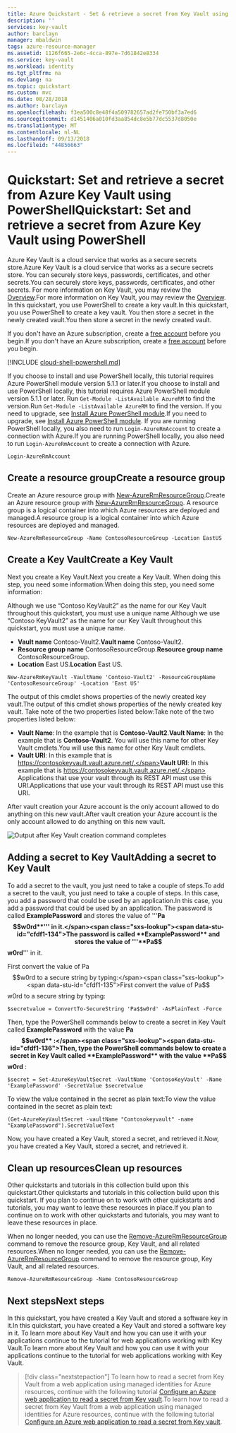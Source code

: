 ```yaml
---
title: Azure Quickstart - Set & retrieve a secret from Key Vault using PowerShell | Microsoft Docs
description: ''
services: key-vault
author: barclayn
manager: mbaldwin
tags: azure-resource-manager
ms.assetid: 1126f665-2e6c-4cca-897e-7d61842e8334
ms.service: key-vault
ms.workload: identity
ms.tgt_pltfrm: na
ms.devlang: na
ms.topic: quickstart
ms.custom: mvc
ms.date: 08/28/2018
ms.author: barclayn
ms.openlocfilehash: f3ea500c8e48f4a509782657ad2fe750bf3a7ed6
ms.sourcegitcommit: d1451406a010fd3aa854dc8e5b77dc5537d8050e
ms.translationtype: MT
ms.contentlocale: nl-NL
ms.lasthandoff: 09/13/2018
ms.locfileid: "44856663"
---
```

# <a name="quickstart-set-and-retrieve-a-secret-from-azure-key-vault-using-powershell"></a><span data-ttu-id="cfdf1-102">Quickstart: Set and retrieve a secret from Azure Key Vault using PowerShell</span><span class="sxs-lookup"><span data-stu-id="cfdf1-102">Quickstart: Set and retrieve a secret from Azure Key Vault using PowerShell</span></span>

<span data-ttu-id="cfdf1-103">Azure Key Vault is a cloud service that works as a secure secrets store.</span><span class="sxs-lookup"><span data-stu-id="cfdf1-103">Azure Key Vault is a cloud service that works as a secure secrets store.</span></span> <span data-ttu-id="cfdf1-104">You can securely store keys, passwords, certificates, and other secrets.</span><span class="sxs-lookup"><span data-stu-id="cfdf1-104">You can securely store keys, passwords, certificates, and other secrets.</span></span> <span data-ttu-id="cfdf1-105">For more information on Key Vault, you may review the [Overview](key-vault-overview.md).</span><span class="sxs-lookup"><span data-stu-id="cfdf1-105">For more information on Key Vault, you may review the [Overview](key-vault-overview.md).</span></span> <span data-ttu-id="cfdf1-106">In this quickstart, you use PowerShell to create a key vault.</span><span class="sxs-lookup"><span data-stu-id="cfdf1-106">In this quickstart, you use PowerShell to create a key vault.</span></span> <span data-ttu-id="cfdf1-107">You then store a secret in the newly created vault.</span><span class="sxs-lookup"><span data-stu-id="cfdf1-107">You then store a secret in the newly created vault.</span></span>

<span data-ttu-id="cfdf1-108">If you don't have an Azure subscription, create a [free account](https://azure.microsoft.com/free/?WT.mc_id=A261C142F) before you begin.</span><span class="sxs-lookup"><span data-stu-id="cfdf1-108">If you don't have an Azure subscription, create a [free account](https://azure.microsoft.com/free/?WT.mc_id=A261C142F) before you begin.</span></span>

[!INCLUDE [cloud-shell-powershell.md](../../includes/cloud-shell-powershell.md)]

<span data-ttu-id="cfdf1-109">If you choose to install and use PowerShell locally, this tutorial requires Azure PowerShell module version 5.1.1 or later.</span><span class="sxs-lookup"><span data-stu-id="cfdf1-109">If you choose to install and use PowerShell locally, this tutorial requires Azure PowerShell module version 5.1.1 or later.</span></span> <span data-ttu-id="cfdf1-110">Run `Get-Module -ListAvailable AzureRM` to find the version.</span><span class="sxs-lookup"><span data-stu-id="cfdf1-110">Run `Get-Module -ListAvailable AzureRM` to find the version.</span></span> <span data-ttu-id="cfdf1-111">If you need to upgrade, see [Install Azure PowerShell module](/powershell/azure/install-azurerm-ps).</span><span class="sxs-lookup"><span data-stu-id="cfdf1-111">If you need to upgrade, see [Install Azure PowerShell module](/powershell/azure/install-azurerm-ps).</span></span> <span data-ttu-id="cfdf1-112">If you are running PowerShell locally, you also need to run `Login-AzureRmAccount` to create a connection with Azure.</span><span class="sxs-lookup"><span data-stu-id="cfdf1-112">If you are running PowerShell locally, you also need to run `Login-AzureRmAccount` to create a connection with Azure.</span></span>

```azurepowershell-interactive
Login-AzureRmAccount
```

## <a name="create-a-resource-group"></a><span data-ttu-id="cfdf1-113">Create a resource group</span><span class="sxs-lookup"><span data-stu-id="cfdf1-113">Create a resource group</span></span>

<span data-ttu-id="cfdf1-114">Create an Azure resource group with [New-AzureRmResourceGroup](/powershell/module/azurerm.resources/new-azurermresourcegroup).</span><span class="sxs-lookup"><span data-stu-id="cfdf1-114">Create an Azure resource group with [New-AzureRmResourceGroup](/powershell/module/azurerm.resources/new-azurermresourcegroup).</span></span> <span data-ttu-id="cfdf1-115">A resource group is a logical container into which Azure resources are deployed and managed.</span><span class="sxs-lookup"><span data-stu-id="cfdf1-115">A resource group is a logical container into which Azure resources are deployed and managed.</span></span> 

```azurepowershell-interactive
New-AzureRmResourceGroup -Name ContosoResourceGroup -Location EastUS
```

## <a name="create-a-key-vault"></a><span data-ttu-id="cfdf1-116">Create a Key Vault</span><span class="sxs-lookup"><span data-stu-id="cfdf1-116">Create a Key Vault</span></span>

<span data-ttu-id="cfdf1-117">Next you create a Key Vault.</span><span class="sxs-lookup"><span data-stu-id="cfdf1-117">Next you create a Key Vault.</span></span> <span data-ttu-id="cfdf1-118">When doing this step, you need some information:</span><span class="sxs-lookup"><span data-stu-id="cfdf1-118">When doing this step, you need some information:</span></span>

<span data-ttu-id="cfdf1-119">Although we use “Contoso KeyVault2” as the name for our Key Vault throughout this quickstart, you must use a unique name.</span><span class="sxs-lookup"><span data-stu-id="cfdf1-119">Although we use “Contoso KeyVault2” as the name for our Key Vault throughout this quickstart, you must use a unique name.</span></span>

- <span data-ttu-id="cfdf1-120">**Vault name** Contoso-Vault2.</span><span class="sxs-lookup"><span data-stu-id="cfdf1-120">**Vault name** Contoso-Vault2.</span></span>
- <span data-ttu-id="cfdf1-121">**Resource group name** ContosoResourceGroup.</span><span class="sxs-lookup"><span data-stu-id="cfdf1-121">**Resource group name** ContosoResourceGroup.</span></span>
- <span data-ttu-id="cfdf1-122">**Location** East US.</span><span class="sxs-lookup"><span data-stu-id="cfdf1-122">**Location** East US.</span></span>

```azurepowershell-interactive
New-AzureRmKeyVault -VaultName 'Contoso-Vault2' -ResourceGroupName 'ContosoResourceGroup' -Location 'East US'
```

<span data-ttu-id="cfdf1-123">The output of this cmdlet shows properties of the newly created key vault.</span><span class="sxs-lookup"><span data-stu-id="cfdf1-123">The output of this cmdlet shows properties of the newly created key vault.</span></span> <span data-ttu-id="cfdf1-124">Take note of the two properties listed below:</span><span class="sxs-lookup"><span data-stu-id="cfdf1-124">Take note of the two properties listed below:</span></span>

* <span data-ttu-id="cfdf1-125">**Vault Name**: In the example that is **Contoso-Vault2**.</span><span class="sxs-lookup"><span data-stu-id="cfdf1-125">**Vault Name**: In the example that is **Contoso-Vault2**.</span></span> <span data-ttu-id="cfdf1-126">You will use this name for other Key Vault cmdlets.</span><span class="sxs-lookup"><span data-stu-id="cfdf1-126">You will use this name for other Key Vault cmdlets.</span></span>
* <span data-ttu-id="cfdf1-127">**Vault URI**: In this example that is https://contosokeyvault.vault.azure.net/.</span><span class="sxs-lookup"><span data-stu-id="cfdf1-127">**Vault URI**: In this example that is https://contosokeyvault.vault.azure.net/.</span></span> <span data-ttu-id="cfdf1-128">Applications that use your vault through its REST API must use this URI.</span><span class="sxs-lookup"><span data-stu-id="cfdf1-128">Applications that use your vault through its REST API must use this URI.</span></span>

<span data-ttu-id="cfdf1-129">After vault creation your Azure account is the only account allowed to do anything on this new vault.</span><span class="sxs-lookup"><span data-stu-id="cfdf1-129">After vault creation your Azure account is the only account allowed to do anything on this new vault.</span></span>

![Output after Key Vault creation command completes](./media/quick-create-powershell/output-after-creating-keyvault.png)

## <a name="adding-a-secret-to-key-vault"></a><span data-ttu-id="cfdf1-131">Adding a secret to Key Vault</span><span class="sxs-lookup"><span data-stu-id="cfdf1-131">Adding a secret to Key Vault</span></span>

<span data-ttu-id="cfdf1-132">To add a secret to the vault, you just need to take a couple of steps.</span><span class="sxs-lookup"><span data-stu-id="cfdf1-132">To add a secret to the vault, you just need to take a couple of steps.</span></span> <span data-ttu-id="cfdf1-133">In this case, you add a password that could be used by an application.</span><span class="sxs-lookup"><span data-stu-id="cfdf1-133">In this case, you add a password that could be used by an application.</span></span> <span data-ttu-id="cfdf1-134">The password is called **ExamplePassword** and stores the value of '''**Pa$$w0rd**''' in it.</span><span class="sxs-lookup"><span data-stu-id="cfdf1-134">The password is called **ExamplePassword** and stores the value of '''**Pa$$w0rd**''' in it.</span></span>

<span data-ttu-id="cfdf1-135">First convert the value of Pa$$w0rd to a secure string by typing:</span><span class="sxs-lookup"><span data-stu-id="cfdf1-135">First convert the value of Pa$$w0rd to a secure string by typing:</span></span>

```azurepowershell-interactive
$secretvalue = ConvertTo-SecureString 'Pa$$w0rd' -AsPlainText -Force
```

<span data-ttu-id="cfdf1-136">Then, type the PowerShell commands below to create a secret in Key Vault called **ExamplePassword** with the value **Pa$$w0rd** :</span><span class="sxs-lookup"><span data-stu-id="cfdf1-136">Then, type the PowerShell commands below to create a secret in Key Vault called **ExamplePassword** with the value **Pa$$w0rd** :</span></span>

```azurepowershell-interactive
$secret = Set-AzureKeyVaultSecret -VaultName 'ContosoKeyVault' -Name 'ExamplePassword' -SecretValue $secretvalue
```

<span data-ttu-id="cfdf1-137">To view the value contained in the secret as plain text:</span><span class="sxs-lookup"><span data-stu-id="cfdf1-137">To view the value contained in the secret as plain text:</span></span>

```azurepowershell-interactive
(Get-AzureKeyVaultSecret -vaultName "Contosokeyvault" -name "ExamplePassword").SecretValueText
```

<span data-ttu-id="cfdf1-138">Now, you have created a Key Vault, stored a secret, and retrieved it.</span><span class="sxs-lookup"><span data-stu-id="cfdf1-138">Now, you have created a Key Vault, stored a secret, and retrieved it.</span></span>

## <a name="clean-up-resources"></a><span data-ttu-id="cfdf1-139">Clean up resources</span><span class="sxs-lookup"><span data-stu-id="cfdf1-139">Clean up resources</span></span>

 <span data-ttu-id="cfdf1-140">Other quickstarts and tutorials in this collection build upon this quickstart.</span><span class="sxs-lookup"><span data-stu-id="cfdf1-140">Other quickstarts and tutorials in this collection build upon this quickstart.</span></span> <span data-ttu-id="cfdf1-141">If you plan to continue on to work with other quickstarts and tutorials, you may want to leave these resources in place.</span><span class="sxs-lookup"><span data-stu-id="cfdf1-141">If you plan to continue on to work with other quickstarts and tutorials, you may want to leave these resources in place.</span></span>

<span data-ttu-id="cfdf1-142">When no longer needed, you can use the [Remove-AzureRmResourceGroup](/powershell/module/azurerm.resources/remove-azurermresourcegroup) command to remove the resource group, Key Vault, and all related resources.</span><span class="sxs-lookup"><span data-stu-id="cfdf1-142">When no longer needed, you can use the [Remove-AzureRmResourceGroup](/powershell/module/azurerm.resources/remove-azurermresourcegroup) command to remove the resource group, Key Vault, and all related resources.</span></span>

```azurepowershell-interactive
Remove-AzureRmResourceGroup -Name ContosoResourceGroup
```

## <a name="next-steps"></a><span data-ttu-id="cfdf1-143">Next steps</span><span class="sxs-lookup"><span data-stu-id="cfdf1-143">Next steps</span></span>

<span data-ttu-id="cfdf1-144">In this quickstart, you have created a Key Vault and stored a software key in it.</span><span class="sxs-lookup"><span data-stu-id="cfdf1-144">In this quickstart, you have created a Key Vault and stored a software key in it.</span></span> <span data-ttu-id="cfdf1-145">To learn more about Key Vault and how you can use it with your applications continue to the tutorial for web applications working with Key Vault.</span><span class="sxs-lookup"><span data-stu-id="cfdf1-145">To learn more about Key Vault and how you can use it with your applications continue to the tutorial for web applications working with Key Vault.</span></span>

> [!div class="nextstepaction"]
> <span data-ttu-id="cfdf1-146">To learn how to read a secret from Key Vault from a web application using managed identities for Azure resources, continue with the following tutorial [Configure an Azure web application to read a secret from Key vault](quick-create-net.md).</span><span class="sxs-lookup"><span data-stu-id="cfdf1-146">To learn how to read a secret from Key Vault from a web application using managed identities for Azure resources, continue with the following tutorial [Configure an Azure web application to read a secret from Key vault](quick-create-net.md).</span></span>
